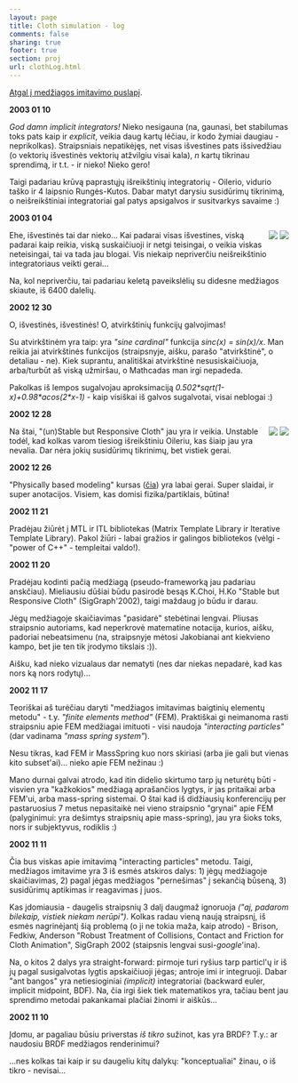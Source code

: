 ```yaml
---
layout: page
title: Cloth simulation - log
comments: false
sharing: true
footer: true
section: proj
url: clothLog.html
---
```


<p>
<A href="cloth.html">Atgal į medžiagos imitavimo puslapį</A>.
</p>

<p><strong>2003 01 10</strong></P>
<p>
<em>God damn implicit integrators!</em> Nieko nesigauna (na, gaunasi, bet stabilumas
toks pats kaip ir <em>explicit</em>, veikia daug kartų lėčiau, ir kodo žymiai daugiau
- neprikolkas). Straipsniais nepatikėjęs, net visas išvestines pats išsivedžiau
(o vektorių išvestinės vektorių atžvilgiu visai kala), <em>n</em> kartų tikrinau
sprendimą, ir t.t. - ir nieko! Nieko gero!
</p>
<p>
Taigi padariau krūvą paprastųjų išreikštinių integratorių - Oilerio, vidurio taško
ir 4 laipsnio Rungės-Kutos. Dabar matyt darysiu susidūrimų tikrinimą, o neišreikštiniai
integratoriai gal patys apsigalvos ir susitvarkys savaime :)
</p>


<p><strong>2003 01 04</strong></P>
<p>
<div style="float: right">
<A href="img/cloth/030104-1.jpg"><img src="img/cloth/tn/030104-1.jpg"></A>
<A href="img/cloth/030104-2.png"><img src="img/cloth/tn/030104-2.jpg"></A>
</div>
Ehe, išvestinės tai dar nieko... Kai padarai visas išvestines, viską padarai kaip
reikia, viską suskaičiuoji ir netgi teisingai, o veikia viskas neteisingai, tai va
tada jau blogai. Vis niekaip nepriverčiu neišreikštinio integratoriaus veikti
gerai...
</p>
<p>
Na, kol nepriverčiu, tai padariau keletą paveikslėlių su didesne medžiagos
skiaute, iš 6400 dalelių.
</p>


<p><strong>2002 12 30</strong></P>
<p>
O, išvestinės, išvestinės! O, atvirkštinių funkcijų galvojimas!
</p>
<p>
Su atvirkštinėm
yra taip: yra <em>"sine cardinal"</em> funkcija <em>sinc(x) = sin(x)/x</em>. Man reikia
jai atvirkštinės funkcijos (straipsnyje, aišku, parašo "atvirkštinė", o detaliau - ne).
Kiek suprantu, analitiškai atvirkštinė nesusiskaičiuoja, arba/turbūt aš viską užmiršau,
o Mathcadas man irgi nepadeda.
</p>
<p>
Pakolkas iš lempos sugalvojau aproksimaciją <em>0.502*sqrt(1-x)+0.98*acos(2*x-1)</em> - kaip
visiškai iš galvos sugalvotai, visai neblogai :)
</p>

<p><strong>2002 12 28</strong></P>
<p>
<div style="float: right">
<A href="img/cloth/021228-1.jpg"><img src="img/cloth/tn/021228-1.jpg"></A>
<A href="img/cloth/021228-2.jpg"><img src="img/cloth/tn/021228-2.jpg"></A>
</div>
Na štai, "(un)Stable but Responsive Cloth" jau yra ir veikia. Unstable todėl,
kad kolkas varom tiesiog išreikštiniu Oileriu, kas šiaip jau yra nevalia. Dar
nėra jokių susidūrimų tikrinimų, bet vistiek gerai.
</p>


<p><strong>2002 12 26</strong></P>
<p>
"Physically based modeling" kursas
(<a href="http://www2.pixar.com/companyinfo/research/">čia</a>) yra labai gerai.
Super slaidai, ir super anotacijos. Visiem, kas domisi fizika/partiklais, būtina!
</p>


<p><strong>2002 11 21</strong></P>
<p>
Pradėjau žiūrėt į MTL ir ITL bibliotekas (Matrix Template Library ir Iterative
Template Library). Pakol žiūri - labai gražios ir galingos bibliotekos (vėlgi -
"power of C++" - templeitai valdo!).
</p>


<p><strong>2002 11 20</strong></P>
<p>
Pradėjau kodinti pačią medžiagą (pseudo-frameworką jau padariau anskčiau). Mieliausiu
dūšiai būdu pasirodė besąs K.Choi, H.Ko "Stable but Responsive Cloth" (SigGraph'2002),
taigi maždaug jo būdu ir darau.
</p>
<p>
Jėgų medžiagoje skaičiavimas "pasidarė" stebėtinai lengvai. Pliusas straipsnio
autoriams, kad neperkrovė matematine notacija, kurios, aišku, padoriai nebeatsimenu
(na, straipsnyje mėtosi Jakobianai ant kiekvieno kampo, bet jie ten tik įrodymo
tikslais :)).
</p>
<p>
Aišku, kad nieko vizualaus dar nematyti (nes dar niekas nepadarė, kad kas nors ką
nors rodytų)...
</p>

<p><strong>2002 11 17</strong></P>
<p>
Teoriškai aš turėčiau daryti "medžiagos imitavimas baigtinių elementų metodu" -
t.y. <em>"finite elements method"</em> (FEM).
Praktiškai gi neimanoma rasti straipsniu apie FEM medžiagai imituoti - visi naudoja
<em>"interacting particles"</em> (dar vadinama <em>"mass spring system"</em>).
</p>
<p>
Nesu tikras, kad FEM ir MassSpring kuo nors skiriasi (arba jie gali but vienas
kito subset'ai)... nieko apie FEM nežinau :)
</p>
<p>
Mano durnai galvai atrodo, kad itin didelio skirtumo tarp jų neturėtų būti - visvien
yra "kažkokios" medžiagą aprašančios lygtys, ir jas pritaikai arba FEM'ui, arba
mass-spring sistemai. O štai kad iš didžiausių konferencijų per pastaruosius 7
metus nepasitaikė nei vieno straipsnio "grynai" apie FEM (palyginimui: yra
dešimtys straipsnių apie mass-spring), jau yra šioks toks, nors ir subjektyvus,
rodiklis :)
</p>

<p><strong>2002 11 11</strong></P>
<p>
Čia bus viskas apie imitavimą "interacting particles" metodu. Taigi, medžiagos
imitavime yra 3 iš esmės atskiros dalys: 1) jėgų medžiagoje skaičiavimas,
2) pagal jėgas medžiagos "pernešimas" į sekančią būseną, 3) susidūrimų aptikimas
ir reagavimas į juos.
</p>
<p>
Kas įdomiausia - daugelis straipsnių 3 dalį daugmaž ignoruoja <em>("aj, padarom bilekaip,
vistiek niekam nerūpi")</em>. Kolkas radau vieną naują straipsnį, iš esmės nagrinėjantį
šią problemą (o ji ne tokia maža, kaip atrodo) - Brison, Fedkiw, Anderson "Robust
Treatment of Collisions, Contact and Friction for Cloth Animation", SigGraph 2002
(staipsnis lengvai susi-<em>google</em>'ina).
</p>
<p>
Na, o kitos 2 dalys yra straight-forward: pirmoje turi ryšius tarp particl'ų
ir iš jų pagal susigalvotas lygtis apskaičiuoji jėgas; antroje imi ir integruoji.
Dabar "ant bangos" yra netiesioginiai <em>(implicit)</em> integratoriai (backward
euler, implicit midpoint, BDF). Na, čia irgi šiek tiek matematikos yra, tačiau
bent jau sprendimo metodai pakankamai plačiai žinomi ir aiškūs...
</p>

<p><strong>2002 11 10</strong></P>
<p>
Įdomu, ar pagaliau būsiu priverstas <em>iš tikro</em> sužinot, kas yra BRDF? T.y.:
ar naudosiu BRDF medžiagos renderinimui?
</p>
<p>
...nes kolkas tai kaip ir su daugeliu kitų dalykų: "konceptualiai" žinau, o
iš tikro - nevisai...
</p>
